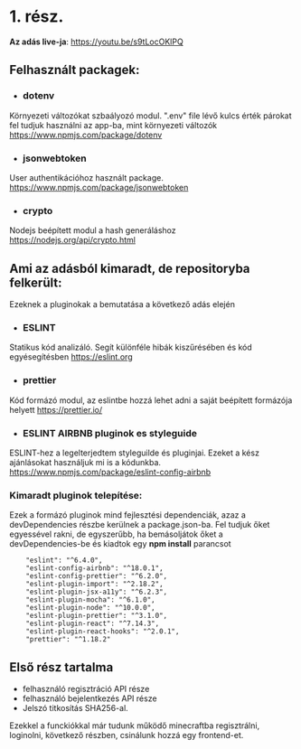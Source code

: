 
# 1. rész.
**Az adás live-ja**: https://youtu.be/s9tLocOKlPQ

## Felhasznált packagek:

- ### dotenv 
Környezeti változókat szbaályozó modul. ".env" file lévő kulcs érték párokat fel tudjuk használni az app-ba, mint környezeti változók
https://www.npmjs.com/package/dotenv

- ### jsonwebtoken
User authentikációhoz használt package.
https://www.npmjs.com/package/jsonwebtoken

- ### crypto
Nodejs beépített modul a hash generáláshoz
https://nodejs.org/api/crypto.html

## Ami az adásból kimaradt, de repositoryba felkerült:
Ezeknek a pluginokak a bemutatása a következő adás elején

- ### ESLINT
Statikus kód analizáló. Segít különféle hibák kiszűrésében és kód egyésegítésben
https://eslint.org

- ### prettier
Kód formázó modul, az eslintbe hozzá lehet adni a saját beépített formázója helyett
https://prettier.io/

- ### ESLINT AIRBNB pluginok es styleguide
ESLINT-hez a legelterjedtem styleguilde és pluginjai. Ezeket a kész ajánlásokat használjuk mi is a kódunkba.
https://www.npmjs.com/package/eslint-config-airbnb

### Kimaradt pluginok telepítése:

Ezek a formázó pluginok mind fejlesztési dependenciák, azaz a devDependencies részbe kerülnek a package.json-ba.
Fel tudjuk őket egyessével rakni, de egyszerűbb, ha bemásoljátok őket a devDependencies-be és kiadtok egy **npm install** parancsot
```
    "eslint": "^6.4.0",
    "eslint-config-airbnb": "^18.0.1",
    "eslint-config-prettier": "^6.2.0",
    "eslint-plugin-import": "^2.18.2",
    "eslint-plugin-jsx-a11y": "^6.2.3",
    "eslint-plugin-mocha": "^6.1.0",
    "eslint-plugin-node": "^10.0.0",
    "eslint-plugin-prettier": "^3.1.0",
    "eslint-plugin-react": "^7.14.3",
    "eslint-plugin-react-hooks": "^2.0.1",
    "prettier": "^1.18.2"
```

## Első rész tartalma

- felhasználó regisztráció API része
- felhasználó bejelentkezés  API része
- Jelszó titkosítás SHA256-al.

Ezekkel a funckiókkal már tudunk működő minecraftba regisztrálni, loginolni, következő részben, csinálunk hozzá egy frontend-et. 
